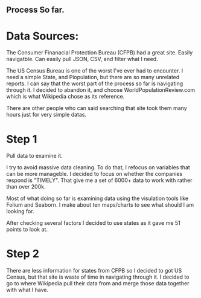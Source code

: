 ## Process So far.




# Data Sources:

The Consumer Finanacial Protection Bureau (CFPB) had a great site. Easily navigatble. Can easily pull JSON, CSV, and filter what I need.

The US Census Bureau is one of the worst I've ever had to encounter. I need a simple State, and Piopulation, but there are so many unrelated reports. I can say that the worst part of the process so far is navigating through it. I decided to abandon it, and choose WorldPopulationReview.com which is what Wikipedia chose as its reference.

There are other people who can said searching that site took them many hours just for very simple datas.

# Step 1

Pull data to examine it. 

I try to avoid massive data cleaning. To do that, I refocus on variables that can be more manageble. I decided to focus on whether the companies respond is "TIMELY". That give me a set of 6000+ data to work with rather than over 200k.

Most of what doing so far is examining data using the visulation tools like Folium and Seaborn. I make about ten maps/charts to see what should I am looking for. 

After checking several factors I decided to use states as it gave me 51 points to look at.

# Step 2

There are less information for states from CFPB so I decided to got US Census, but that site is waste of time in navigating through it. I decided to go to where Wikipedia pull their data from and merge those data together with what I have. 

#

